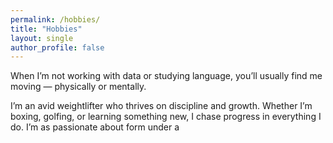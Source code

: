```yaml
---
permalink: /hobbies/
title: "Hobbies"
layout: single
author_profile: false
---
```


When I’m not working with data or studying language, you’ll usually find me moving — physically or mentally.

I’m an avid weightlifter who thrives on discipline and growth. Whether I’m boxing, golfing, or learning something new, I chase progress in everything I do. I’m as passionate about form under a
